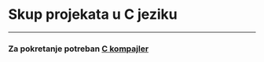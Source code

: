 # Skup projekata u C jeziku

---

### Za pokretanje potreban [C kompajler](https://www.mingw-w64.org/)